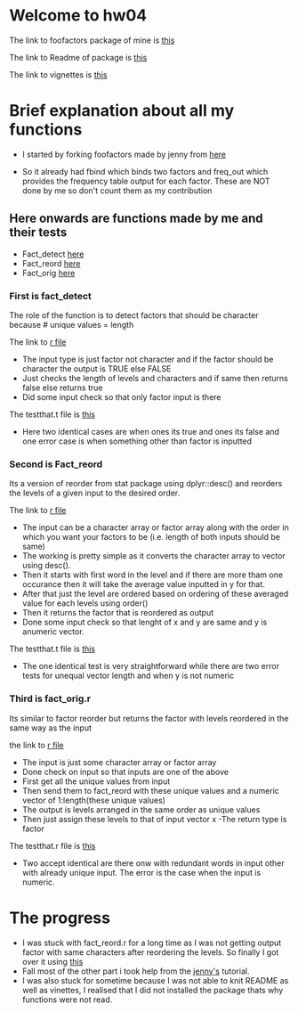 # Welcome to hw04

The link to foofactors package of mine is [this](https://github.com/vibudh2209/foofactors)

The link to Readme of package is [this](https://github.com/vibudh2209/foofactors/blob/master/README.md)

The link to vignettes is [this](https://github.com/vibudh2209/foofactors/blob/master/vignettes/hello-foofactors.Rmd)

# Brief explanation about all my functions

- I started by forking foofactors made by jenny from [here](https://github.com/jennybc/foofactors)

- So it already had fbind which binds two factors and freq_out which provides the frequency table output for each factor. These are NOT done by me so don't count them as my contribution

## Here onwards are functions made by me and their tests

- Fact_detect [here](#header1)
- Fact_reord [here](#header2)
- Fact_orig [here](#header3)

<a name=header1>
</a>

### First is fact_detect

The role of the function is to detect factors that should be character because # unique values = length

The link to [r file](https://github.com/vibudh2209/foofactors/blob/master/R/fact_detect.r)

- The input type is just factor not character and if the factor should be character the output is TRUE else FALSE
- Just checks the length of levels and characters and if same then returns false else returns true
- Did some input check so that only factor input is there

The testthat.t file is [this](https://github.com/vibudh2209/foofactors/blob/master/tests/testthat/test_fact_detect.r)

- Here two identical cases are when ones its true and ones its false and one error case is when something other than factor is inputted

<a name=header2>
</a>

### Second is Fact_reord

Its a version of reorder from stat package using dplyr::desc() and reorders the levels of a given input to the desired order.

The link to [r file](https://github.com/vibudh2209/foofactors/blob/master/R/fact_reord.r)

- The input can be a character array or factor array along with the order in which you want your factors to be (i.e. length of both inputs should be same)
- The working is pretty simple as it converts the character array to vector using desc().
- Then it starts with first word in the level and if there are more tham one occurance then it will take the average value inputted in y for that.
- After that just the level are ordered based on ordering of these averaged value for each levels using order()
- Then it returns the factor that is reordered as output
- Done some input check so that lenght of x and y are same and y is anumeric vector.

The testthat.t file is [this](https://github.com/vibudh2209/foofactors/blob/master/tests/testthat/test_fact_reord.r)

- The one identical test is very straightforward while there are two error tests for unequal vector length and when y is not numeric

<a name=header3>
</a>

### Third is fact_orig.r

Its similar to factor reorder but returns the factor with levels reordered in the same way as the input

the link to [r file](https://github.com/vibudh2209/foofactors/blob/master/R/fact_orig.r)

- The input is just some character array or factor array
- Done check on input so that inputs are one of the above
- First get all the unique values from input
- Then send them to fact_reord with these unique values and a numeric vector of 1:length(these unique values)
- The output is levels arranged in the same order as unique values
- Then just assign these levels to that of input vector x
-The return type is factor

The testthat.r file is [this](https://github.com/vibudh2209/foofactors/blob/master/tests/testthat/test_fact_orig.r)

- Two accept identical are there onw with redundant words in input other with already unique input. The error is the case when the input is numeric.

# The progress

- I was stuck with fact_reord.r for a long time as I was not getting output factor with same characters after reordering the levels. So finally I got over it using [this](https://stackoverflow.com/questions/2375587/reorder-levels-of-a-factor-without-changing-order-of-values)
- Fall most of the other part i took help from the [jenny's](http://stat545.com/packages06_foofactors-package.html) tutorial.
- I was also stuck for sometime because I was not able to knit README as well as vinettes, I realised that I did not installed the package thats why functions were not read.







